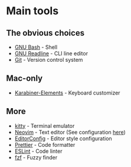 # Main tools

## The obvious choices
* [GNU Bash](https://www.gnu.org/software/bash/) - Shell
* [GNU Readline](https://tiswww.case.edu/php/chet/readline/rltop.html) - CLI line editor
* [Git](https://git-scm.com/) - Version control system
## Mac-only
* [Karabiner-Elements](https://pqrs.org/osx/karabiner/) - Keyboard customizer

## More
* [kitty](https://sw.kovidgoyal.net/kitty/) - Terminal emulator
* [Neovim](https://neovim.io/) - Text editor (See configuration [here](https://github.com/Asheq/vim-config))
* [EditorConfig](https://editorconfig.org/) - Editor style configuration
* [Prettier](https://prettier.io/) - Code formatter
* [ESLint](https://eslint.org/) - Code linter
* [fzf](https://github.com/junegunn/fzf) - Fuzzy finder
